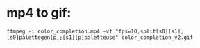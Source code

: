 # mp4 to gif:

```
ffmpeg -i color_completion.mp4 -vf "fps=10,split[s0][s1];[s0]palettegen[p];[s1][p]paletteuse" color_completion_v2.gif
```